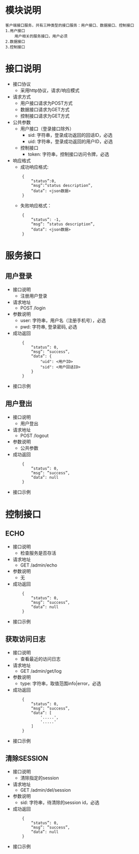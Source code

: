 # 模块说明
    客户端接口服务，共有三种类型的接口服务：用户接口、数据接口、控制接口
    1.用户接口
        用户相关的服务接口，用户必须
    2.数据接口
    3.控制接口
   
    
# 接口说明
* 接口协议
    * 采用http协议，请求/响应模式
* 请求方式
    * 用户接口请求为POST方式
    * 数据接口请求为GET方式
    * 控制接口请求为GET方式
* 公共参数
    * 用户接口（登录接口除外）
        * sid: 字符串，登录成功返回的回话ID，必选
        * uid: 字符串，登录成功返回的用户ID，必选
    * 控制接口
        * token: 字符串，控制接口访问令牌，必选
* 响应格式
    * 成功响应格式:
    ``` 
        {
            “status”:0,
            “msg”:”status description”,
            “data”: <json数据>
        }
    ```
    * 失败响应格式：
    ```
        {
            “status”: -1,
            “msg”: ”status description”,
            “data”: <json数据>
        }
    ```
    
# 服务接口
## 用户登录 
* 接口说明
    * 注册用户登录
* 请求地址
    * POST /login
* 参数说明
    * user: 字符串，用户名（注册手机号），必选
    * pwd: 字符串, 登录密码, 必选
* 成功返回
    ```
        {
            “status”: 0,
            “msg”: ”success”,
            “data”: {
                "uid": <用户ID>
                "sid": <用户回话ID>
            }
        }
    ```
* 接口示例

## 用户登出
* 接口说明
    * 用户登出
* 请求地址
    * POST /logout
* 参数说明
    * 公共参数
* 成功返回
    ```
        {
            “status”: 0,
            “msg”: ”success”,
            “data”: null
        }
    ```
* 接口示例


# 控制接口
## ECHO
* 接口说明
    * 检查服务是否存活
* 请求地址
    * GET /admin/echo
* 参数说明
    * 无
* 成功返回
    ```
        {
            “status”: 0,
            “msg”: ”success”,
            “data”: null
        }
    ```
* 接口示例

## 获取访问日志
* 接口说明
    * 查看最近的访问日志
* 请求地址
    * GET /admin/get/log
* 参数说明
    * type: 字符串，取值范围info|error，必选
* 成功返回
    ```
        {
            “status”: 0,
            “msg”: ”success”,
            “data”: [
                '.....',
                '.....'
            ]
        }
    ```
* 接口示例


## 清除SESSION
* 接口说明
    * 清除指定的session
* 请求地址
    * GET /admin/del/session
* 参数说明
    * sid: 字符串，待清除的session id，必选
* 成功返回
    ```
        {
            “status”: 0,
            “msg”: ”success”,
            “data”: null
        }
    ```
* 接口示例